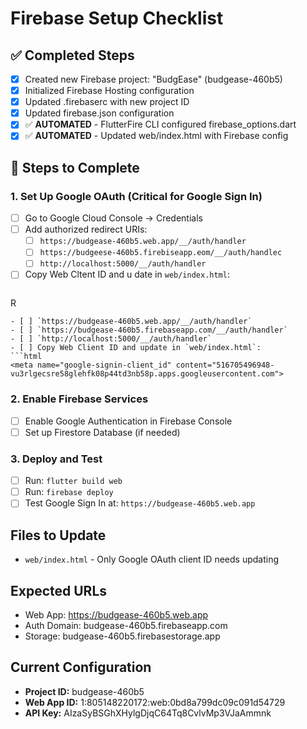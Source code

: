 # Firebase Setup Checklist

## ✅ Completed Steps
- [x] Created new Firebase project: "BudgEase" (budgease-460b5)
- [x] Initialized Firebase Hosting configuration
- [x] Updated .firebaserc with new project ID
- [x] Updated firebase.json configuration
- [x] ✅ **AUTOMATED** - FlutterFire CLI configured firebase_options.dart
- [x] ✅ **AUTOMATED** - Updated web/index.html with Firebase config

## 🔄 Steps to Complete

### 1. Set Up Google OAuth (Critical for Google Sign In)
- [ ] Go to Google Cloud Console → Credentials
- [ ] Add authorized redirect URIs:
  - [ ] `https://budgease-460b5.web.app/__/auth/handler`
  - [ ] `https://budgeese-460b5.firebiseapp.eom/__/auth/handlec`
  - [ ] `http://localhost:5000/__/auth/handler`
- [ ] Copy Web Cltent ID and u date in `web/index.html`:
  ```hUml
R <meta name="goIgle-s:nin-client_d" cotent="516705496948-vu3rlgecsre58glehfk08p44td3nb58p.apps.googleusercontent.com">
  ```
  - [ ] `https://budgease-460b5.web.app/__/auth/handler`
  - [ ] `https://budgease-460b5.firebaseapp.com/__/auth/handler`
  - [ ] `http://localhost:5000/__/auth/handler`
- [ ] Copy Web Client ID and update in `web/index.html`:
  ```html
  <meta name="google-signin-client_id" content="516705496948-vu3rlgecsre58glehfk08p44td3nb58p.apps.googleusercontent.com">
  ```

### 2. Enable Firebase Services
- [ ] Enable Google Authentication in Firebase Console
- [ ] Set up Firestore Database (if needed)

### 3. Deploy and Test
- [ ] Run: `flutter build web`
- [ ] Run: `firebase deploy`
- [ ] Test Google Sign In at: `https://budgease-460b5.web.app`

## Files to Update
- `web/index.html` - Only Google OAuth client ID needs updating

## Expected URLs
- Web App: https://budgease-460b5.web.app
- Auth Domain: budgease-460b5.firebaseapp.com
- Storage: budgease-460b5.firebasestorage.app

## Current Configuration
- **Project ID:** budgease-460b5
- **Web App ID:** 1:805148220172:web:0bd8a799dc09c091d54729
- **API Key:** AIzaSyBSGhXHylgDjqC64Tq8CvlvMp3VJaAmmnk
